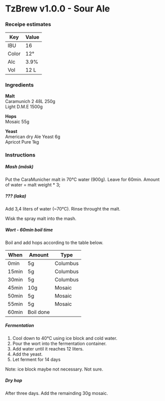 # TzBrew v1.0.0 - Sour Ale

### Receipe estimates

| Key   | Value  |
|-------|--------|
| IBU   | 16     |
| Color | 12°    |
| Alc   | 3.9%   |
| Vol   | 12 L   |

### Ingredients
**Malt**  
Caramunich 2 48L 250g  
Light D.M.E 1500g  

**Hops**  
Mosaic 55g  

**Yeast**  
American dry Ale Yeast 6g  
Apricot Pure 1kg

### Instructions

##### Mash (mäsk)

Put the CaraMunicher malt in 70°C water (900g). Leave for 60min.
Amount of water = malt weight * 3;


##### ??? (laka)

Add 3,4 liters of water (~70°C). Rinse throught the malt.

Wisk the spray malt into the mash.

##### Wort - 60min boil time
Boil and add hops according to the table below.

| When  | Amount | Type     |
|-------|--------|----------|
| 0min  | 5g     | Columbus |
| 15min | 5g     | Columbus |
| 30min | 5g     | Columbus |
| 45min | 10g    | Mosaic   |
| 50min | 5g     | Mosaic   |
| 55min | 5g     | Mosaic   |
| 60min | Boil done         |

##### Fermentation
1. Cool down to 40°C using ice block and cold water.
2. Pour the wort into the fermentation container.
3. Add water until it reaches 12 liters.
4. Add the yeast.
5. Let ferment for 14 days

Note: ice block maybe not necessary. Not sure.

##### Dry hop
After three days. Add the remainding 30g mosaic.
